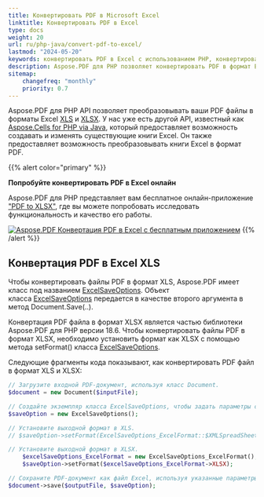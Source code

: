 ```yaml
---
title: Конвертировать PDF в Microsoft Excel 
linktitle: Конвертировать PDF в Excel
type: docs
weight: 20
url: ru/php-java/convert-pdf-to-excel/
lastmod: "2024-05-20"
keywords: конвертировать PDF в Excel с использованием PHP, конвертировать PDF в XLS с использованием PHP, конвертировать PDF в XLSX с использованием PHP, экспортировать таблицу из PDF в Excel в PHP.
description: Aspose.PDF для PHP позволяет конвертировать PDF в формат Excel с использованием PHP. При этом отдельные страницы PDF файла конвертируются в листы Excel.
sitemap:
    changefreq: "monthly"
    priority: 0.7
---
```


Aspose.PDF для PHP API позволяет преобразовывать ваши PDF файлы в форматы Excel [XLS](https://docs.fileformat.com/spreadsheet/xls/) и [XLSX](https://docs.fileformat.com/spreadsheet/xlsx/). У нас уже есть другой API, известный как [Aspose.Cells for PHP via Java](https://products.aspose.com/cells/php-java), который предоставляет возможность создавать и изменять существующие книги Excel. Он также предоставляет возможность преобразовывать книги Excel в формат PDF.

{{% alert color="primary" %}}

**Попробуйте конвертировать PDF в Excel онлайн**

Aspose.PDF для PHP представляет вам бесплатное онлайн-приложение ["PDF to XLSX"](https://products.aspose.app/pdf/conversion/pdf-to-xlsx), где вы можете попробовать исследовать функциональность и качество его работы.

[![Aspose.PDF Конвертация PDF в Excel с бесплатным приложением](pdf_to_xlsx.png)](https://products.aspose.app/pdf/conversion/pdf-to-xlsx)
{{% /alert %}}

## Конвертация PDF в Excel XLS

Чтобы конвертировать файлы PDF в формат XLS, Aspose.PDF имеет класс под названием [ExcelSaveOptions](https://reference.aspose.com/pdf/java/com.aspose.pdf/ExcelSaveOptions). Объект класса [ExcelSaveOptions](https://reference.aspose.com/pdf/java/com.aspose.pdf/ExcelSaveOptions) передается в качестве второго аргумента в метод Document.Save(..).

Конвертация PDF файла в формат XLSX является частью библиотеки Aspose.PDF для PHP версии 18.6. Чтобы конвертировать файлы PDF в формат XLSX, необходимо установить формат как XLSX с помощью метода setFormat() класса [ExcelSaveOptions](https://reference.aspose.com/pdf/java/com.aspose.pdf/ExcelSaveOptions).

Следующие фрагменты кода показывают, как конвертировать PDF файл в формат XLS и XLSX:

```php
// Загрузите входной PDF-документ, используя класс Document.
$document = new Document($inputFile);

// Создайте экземпляр класса ExcelSaveOptions, чтобы задать параметры сохранения.
$saveOption = new ExcelSaveOptions();

// Установите выходной формат в XLS.
// $saveOption->setFormat(ExcelSaveOptions_ExcelFormat::$XMLSpreadSheet2003);

// Установите выходной формат в XLSX.
    $excelSaveOptions_ExcelFormat = new ExcelSaveOptions_ExcelFormat();
    $saveOption->setFormat($excelSaveOptions_ExcelFormat->XLSX);

// Сохраните PDF-документ как файл Excel, используя указанные параметры сохранения.
$document->save($outputFile, $saveOption);
```